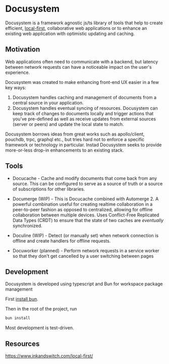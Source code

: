 # Docusystem

Docusystem is a framework agnostic js/ts library of tools that help to create efficient, [local-first](https://www.inkandswitch.com/local-first/), collaborative web applications or to enhance an existing web application with optimistic updating and caching.

## Motivation

Web applications often need to communicate with a backend, but latency between network requests can have a noticeable impact on the user's experience.

Docusystem was created to make enhancing front-end UX easier in a few key ways:

1. Docusystem handles caching and management of documents from a central source in your application.
2. Docusystem handles eventual syncing of resources. Docusystem can keep track of changes to documents locally and trigger actions that you've pre-defined as well as receive updates from external sources (server or peers) and update the local state to match.

Docusystem borrows ideas from great works such as apollo/client, pouchdb, trpc, graphql etc., but tries hard not to enforce a specific framework or technology in particular. Instad Docusystem seeks to provide more-or-less drop-in enhancements to an existing stack.

## Tools

- Docucache - Cache and modify documents that come back from any source. This can be configured to serve as a source of truth or a source of subscriptions for other libraries.

- Documerge (WIP) - This is Docucache combined with Automerge 2. A powerful combination useful for creating realtime collaboration in a peer-to-peer fashion as opposed to centralized, allowing for offline collaboration between multiple devices. Uses Conflict-Free Replicated Data Types (CRDT) to ensure that the state of two caches are _eventually_ synchronized.

- Doculine (WIP) - Detect (or manually set) when network connection is offline and create handlers for offline requests.

- Docuworker (planned) - Perform network requests in a service worker so that they don't get cancelled by a user switching between pages 

## Development

Docusystem is developed using typescript and Bun for workspace package management 

First [install bun](https://bun.sh/docs/installation).

Then in the root of the project, run

```sh
bun install
```

Most development is test-driven.

## Resources

https://www.inkandswitch.com/local-first/